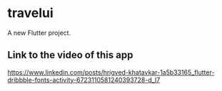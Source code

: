 # travelui

A new Flutter project.

## Link to the video of this app

https://www.linkedin.com/posts/hrigved-khatavkar-1a5b33165_flutter-dribbble-fonts-activity-6723110581240393728-d_I7


